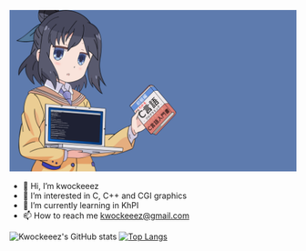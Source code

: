 [![MasterHead](./images/wallpaper.png)](https://github.com/kwockeeez)

- 👋 Hi, I’m kwockeeez
- 👀 I’m interested in C, C++ and CGI graphics
- 🌱 I’m currently learning in KhPI
- 📫 How to reach me kwockeeez@gmail.com

![Kwockeeez's GitHub stats](https://github-readme-stats.vercel.app/api?username=kwockeeez&count_private=true&theme=default)
[![Top Langs](https://github-readme-stats.vercel.app/api/top-langs/?username=kwockeeez&langs_count=3&hide=makefile)](https://github.com/kwockeeez)

<!---
kwockeeez/kwockeeez is a ✨ special ✨ repository because its `README.md` (this file) appears on your GitHub profile.
You can click the Preview link to take a look at your changes.
--->
